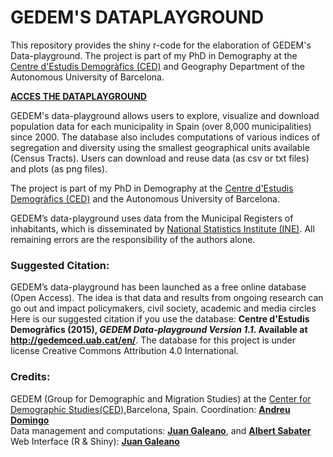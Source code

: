 # GEDEM'S DATAPLAYGROUND

This repository provides the shiny r-code for the elaboration of GEDEM's Data-playground. 
The project is part of my PhD in Demography at the [Centre d'Estudis Demogràfics (CED)](http://ceu.uab.es) and Geography Department of the Autonomous University of Barcelona.

[**ACCES THE DATAPLAYGROUND**](https://gedemced.shinyapps.io/DP_CATALONIA/)

GEDEM's data-playground allows users to explore, visualize and download population data for each municipality 
                                  in Spain (over 8,000 municipalities) since 2000. The database also includes computations of various indices 
                                  of segregation and diversity using the smallest geographical units available (Census Tracts).
Users can download and reuse data (as csv or txt files) and plots (as png files). 

The project is part of my PhD in Demography at the [Centre d'Estudis Demogràfics (CED)](http://ceu.uab.es) and the Autonomous University of Barcelona.

 GEDEM’s data-playground uses data from the Municipal Registers of inhabitants, which is disseminated by [National Statistics Institute (INE)](http://www.ine.es/). All remaining errors are the responsibility of the authors alone.
                            
### Suggested Citation: 
GEDEM’s data-playground has been launched as a free online database (Open Access). The idea is that data and results from ongoing 
                                  research can go out and impact policymakers, civil society, academic and media circles
                                  Here is our suggested citation if you use the database: **Centre d'Estudis Demogràfics (2015), *GEDEM Data-playground Version 1.1*. Available at http://gedemced.uab.cat/en/**. The database for this project is under license Creative Commons Attribution 4.0 International.

### Credits:
GEDEM (Group for Demographic and Migration Studies) at the [Center for Demographic Studies(CED)](http://ced.uab.es/),Barcelona, Spain.
Coordination: [**Andreu Domingo**](http://gedemced.uab.cat/documents-cv/cv-andreu-domingo.pdf")    
Data management and computations: [**Juan Galeano**](http://gedemced.uab.cat/documents-cv/cv-juan-galeano1.pdf"), and [**Albert Sabater**](https://www.st-andrews.ac.uk/gsd/people/asc6/")     
Web Interface (R & Shiny): [**Juan Galeano**](http://gedemced.uab.cat/documents-cv/cv-juan-galeano1.pdf")
